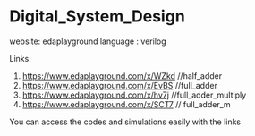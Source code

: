 # Digital_System_Design

website: edaplayground
language : verilog

Links:
1. https://www.edaplayground.com/x/WZkd //half_adder
2. https://www.edaplayground.com/x/EvBS //full_adder
3. https://www.edaplayground.com/x/hv7j //full_adder_multiply
4. https://www.edaplayground.com/x/SCT7 // full_adder_m

You can access the codes and simulations easily with the links 

